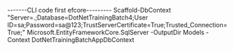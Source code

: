 -------CLI code first efcore---------
Scaffold-DbContext "Server=.;Database=DotNetTrainingBatch4;User ID=sa;Password=sa@123;TrustServerCertificate=True;Trusted_Connection=True;" Microsoft.EntityFrameworkCore.SqlServer -OutputDir Models -Context DotNetTrainingBatchAppDbContext
